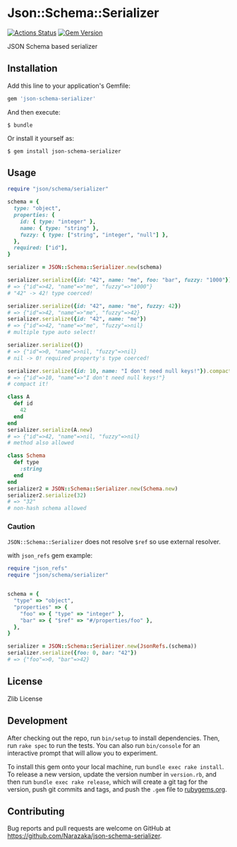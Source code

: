# Json::Schema::Serializer

[![Actions Status](https://github.com/Narazaka/json-schema-serializer/workflows/Ruby/badge.svg)](https://github.com/Narazaka/json-schema-serializer/actions)
[![Gem Version](https://badge.fury.io/rb/json-schema-serializer.svg)](https://badge.fury.io/rb/json-schema-serializer)

JSON Schema based serializer

## Installation

Add this line to your application's Gemfile:

```ruby
gem 'json-schema-serializer'
```

And then execute:

    $ bundle

Or install it yourself as:

    $ gem install json-schema-serializer

## Usage

```ruby
require "json/schema/serializer"

schema = {
  type: "object",
  properties: {
    id: { type: "integer" },
    name: { type: "string" },
    fuzzy: { type: ["string", "integer", "null"] },
  },
  required: ["id"],
}

serializer = JSON::Schema::Serializer.new(schema)

serializer.serialize({id: "42", name: "me", foo: "bar", fuzzy: "1000"})
# => {"id"=>42, "name"=>"me", "fuzzy"=>"1000"}
# "42" -> 42! type coerced!

serializer.serialize({id: "42", name: "me", fuzzy: 42})
# => {"id"=>42, "name"=>"me", "fuzzy"=>42}
serializer.serialize({id: "42", name: "me"})
# => {"id"=>42, "name"=>"me", "fuzzy"=>nil}
# multiple type auto select!

serializer.serialize({})
# => {"id"=>0, "name"=>nil, "fuzzy"=>nil}
# nil -> 0! required property's type coerced!

serializer.serialize({id: 10, name: "I don't need null keys!"}).compact
# => {"id"=>10, "name"=>"I don't need null keys!"}
# compact it!

class A
  def id
    42
  end
end
serializer.serialize(A.new)
# => {"id"=>42, "name"=>nil, "fuzzy"=>nil}
# method also allowed

class Schema
  def type
    :string
  end
end
serializer2 = JSON::Schema::Serializer.new(Schema.new)
serializer2.serialize(32)
# => "32"
# non-hash schema allowed
```

### Caution

`JSON::Schema::Serializer` does not resolve `$ref` so use external resolver.

with `json_refs` gem example:

```ruby
require "json_refs"
require "json/schema/serializer"


schema = {
  "type" => "object",
  "properties" => {
    "foo" => { "type" => "integer" },
    "bar" => { "$ref" => "#/properties/foo" },
  },
}

serializer = JSON::Schema::Serializer.new(JsonRefs.(schema))
serializer.serialize({foo: 0, bar: "42"})
# => {"foo"=>0, "bar"=>42}
```

## License

Zlib License

## Development

After checking out the repo, run `bin/setup` to install dependencies. Then, run `rake spec` to run the tests. You can also run `bin/console` for an interactive prompt that will allow you to experiment.

To install this gem onto your local machine, run `bundle exec rake install`. To release a new version, update the version number in `version.rb`, and then run `bundle exec rake release`, which will create a git tag for the version, push git commits and tags, and push the `.gem` file to [rubygems.org](https://rubygems.org).

## Contributing

Bug reports and pull requests are welcome on GitHub at https://github.com/Narazaka/json-schema-serializer.
